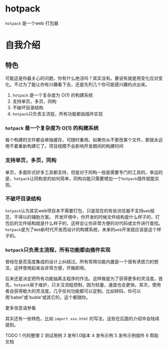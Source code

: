 # hotpack
`hotpack` 是一个web 打包器
# 自我介绍

## 特色

可能这是你最关心的问题，你有什么绝活吗？其实没有。要说有就是用变化应对变化。不过为了能让你有兴趣看下去，还是先列几个你可能感兴趣的点出来。

1. `hotpack` 是一个复杂度为 O(1) 的构建系统
2. 支持单页，多页，同构
3. 不破坏目录结构
4. `hotpack`只负责主流程，所有功能都由插件实现

### `hotpack` 是一个复杂度为 O(1) 的构建系统
每个构建的文件都会单独缓存，可随时重用。如果你从不更改某个文件，那就永远用不着重新构建它了。项目规模不会影响开发期间的构建时间

### 支持单页，多页，同构
单页，多面形式好多工具都支持，但是对于同构一般是需要专门的工具的。幸运的是，`hotpack`让同构变的如何简单，同构功能只需要增加一个`hotpack`插件就能实现。

### 不破坏目录结构
`hotpack`认为其实web项目本不需要打包，只是现在的有些浏览器不支持`web`规范，不得以的辅助方案。
开发环境中，你开发的时候文件结构是什么样子的，打包后的文件结构就是什么样子的，这样会让你非常方便的对代码或文件进行查找。`hotpack`是为了`Web`新时代开发而设计的构建系统，未来的`web`开发就应该是这个样子的。

### `hotpack`只负责主流程，所有功能都由插件实现
曾经在是否高度集成的设计上纠结过。所有常用功能内置是一个很有诱惑力的想法，这样使用起来会非常方便，开箱即用。

后来还是决定把所有功能抽离主程序的作法。这样做是为了获得更多的灵活度。首先，`hotpack`易于维护，只关注流程控制，因为轻量，速度也会更快。其次，使用者会获得极大的灵活度。几乎任何功能都可以定制。比如转码，你可以用'babel'或'buble'或其它的，这个都随你。

更多信息请参看 

其实还有一些特色，比如 `import xxx.html` 的写法，这些在后面的介绍中会陆续提到。

TODO
1 代码整理
2 测试用例
3 发布1.0版本
4 发布示例
5 发布示例插件
6 帮助文档
